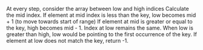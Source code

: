 At every step, consider the array between low and high indices
Calculate the mid index.
If element at mid index is less than the key, low becomes mid + 1 (to move towards start of range)
If element at mid is greater or equal to the key, high becomes mid - 1. Index at low remains the same.
When low is greater than high, low would be pointing to the first occurrence of the key.
If element at low does not match the key, return -1.